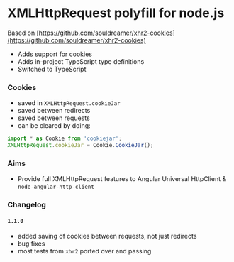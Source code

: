# XMLHttpRequest polyfill for node.js

Based on [https://github.com/souldreamer/xhr2-cookies](https://github.com/souldreamer/xhr2-cookies)

* Adds support for cookies
* Adds in-project TypeScript type definitions
* Switched to TypeScript

### Cookies

* saved in `XMLHttpRequest.cookieJar`
* saved between redirects
* saved between requests
* can be cleared by doing:
```typescript
import * as Cookie from 'cookiejar';
XMLHttpRequest.cookieJar = Cookie.CookieJar();
```

### Aims

* Provide full XMLHttpRequest features to Angular Universal HttpClient &
`node-angular-http-client`

### Changelog

#### `1.1.0`
* added saving of cookies between requests, not just redirects
* bug fixes
* most tests from `xhr2` ported over and passing
